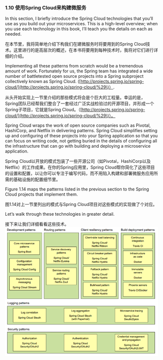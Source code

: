 ### 1.10 使用Spring Cloud来构建微服务

In this section, I briefly introduce the Spring Cloud technologies that you’ll use as you build out your microservices. This is a high-level overview; when you use each technology in this book, I’ll teach you the details on each as needed.

在本节里，我将简单地介绍下构我们在建微服务时将要用到的Spring Cloud技术。这里进行的是高层次的概述，在本书将要用到每种技术时，我将对它们进行详细的介绍。

Implementing all these patterns from scratch would be a tremendous amount of work. Fortunately for us, the Spring team has integrated a wide number of battletested open source projects into a Spring subproject collectively known as Spring Cloud. \([http://projects.spring.io/spring-cloud/](http://projects.spring.io/spring-cloud/%29\)）.

从头开始实现上一节里介绍的那些模式将会是个巨大的工程量。幸运的是，Spring团队已经帮我们整合了一套经过广泛实战检验过的开源项目，并形成一个Spring子项目，它就是Spring Cloud。（[http://projects.spring.io/spring-cloud/](http://projects.spring.io/spring-cloud/%29\)）。

Spring Cloud wraps the work of open source companies such as Pivotal, HashiCorp, and Netflix in delivering patterns. Spring Cloud simplifies setting up and configuring of these projects into your Spring application so that you can focus on writing code, not getting buried in the details of configuring all the infrastructure that can go with building and deploying a microservice application.

Spring Cloud以开放的模式包装了一些开源公司（如Pivotal，HashiCorp以及Netflix）的工作成果。在你的Spring应用里，Spring Cloud帮你简化了这些项目的设置和配置，以让你可以专注于编写代码，而不用陷入构建和部署微服务应用所需的基础设施的配置细节里。

Figure 1.14 maps the patterns listed in the previous section to the Spring Cloud projects that implement them.

图1.14对上一节里列出的模式与Spring Cloud项目对这些模式的实现做了个对应。

Let’s walk through these technologies in greater detail.

接下来让我们详细看看这些技术。![](/assets/figure1.14.png)

